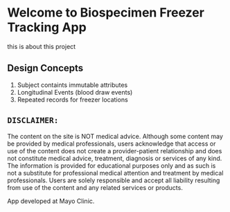 # Welcome to Biospecimen Freezer Tracking App

this is about this project

## Design Concepts

1. Subject containts immutable attributes
2. Longitudinal Events (blood draw events)
3. Repeated records for freezer locations


## **`DISCLAIMER:`**  

The content on the site is NOT medical advice. Although some content may be provided by medical professionals, users acknowledge that access or use of the content does not create a provider-patient relationship and does not constitute medical advice, treatment, diagnosis or services of any kind. The information is provided for educational purposes only and as such is not a substitute for professional medical attention and treatment by medical professionals. Users are solely responsible and accept all liability resulting from use of the content and any related services or products.

App developed at Mayo Clinic. 
